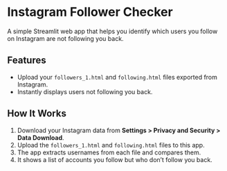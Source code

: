 # Instagram Follower Checker

A simple Streamlit web app that helps you identify which users you follow on Instagram are not following you back.

## Features

- Upload your `followers_1.html` and `following.html` files exported from Instagram.
- Instantly displays users not following you back.

## How It Works

1. Download your Instagram data from **Settings > Privacy and Security > Data Download**.
2. Upload the `followers_1.html` and `following.html` files to this app.
3. The app extracts usernames from each file and compares them.
4. It shows a list of accounts you follow but who don’t follow you back.

